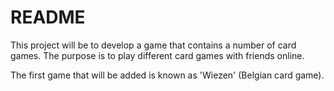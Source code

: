 # README
This project will be to develop a game that contains a number of card games.
The purpose is to play different card games with friends online.

The first game that will be added is known as 'Wiezen' (Belgian card game).
